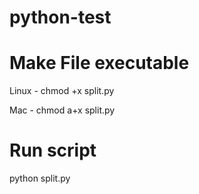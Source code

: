 # python-test

# Make File executable

Linux - chmod +x split.py

Mac   - chmod a+x split.py

# Run script

python split.py
